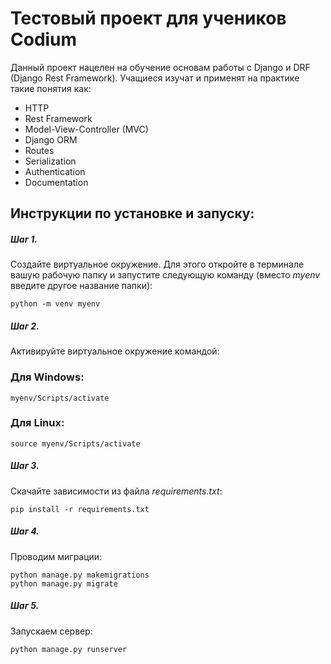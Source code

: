 # Тестовый проект для учеников Codium
Данный проект нацелен на обучение основам работы с Django и DRF (Django Rest Framework).
Учащиеся изучат и применят на практике такие понятия как:
* HTTP
* Rest Framework
* Model-View-Controller (MVC)
* Django ORM
* Routes
* Serialization
* Authentication
* Documentation

## Инструкции по установке и запуску:

##### Шаг 1.

Создайте виртуальное окружение. Для этого откройте в терминале вашую рабочую папку и запустите следующую команду (вместо *myenv* введите другое название папки):
```
python -m venv myenv
```

##### Шаг 2.
Активируйте виртуальное окружение командой:
### Для Windows:
```
myenv/Scripts/activate
```
### Для Linux:
```
source myenv/Scripts/activate
```

##### Шаг 3.


Скачайте зависимости из файла *requirements.txt*:
```
pip install -r requirements.txt
```
##### Шаг 4.
Проводим миграции:
```
python manage.py makemigrations
python manage.py migrate
```

##### Шаг 5.
Запускаем сервер:
```
python manage.py runserver
```
